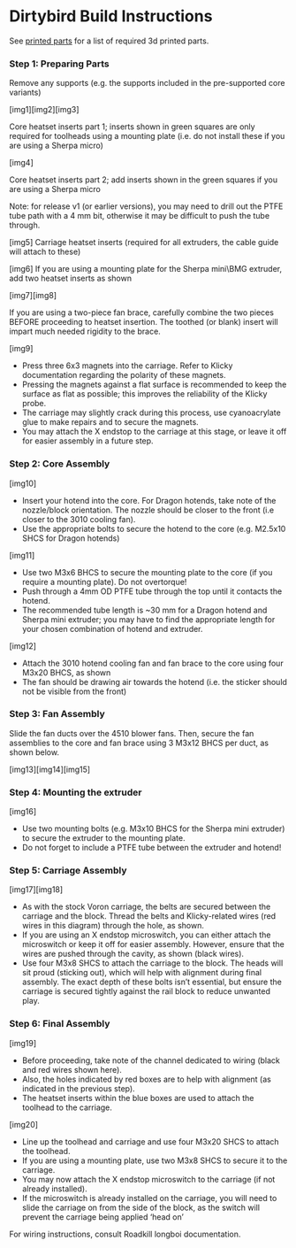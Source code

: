 # Dirtybird Build Instructions

See [printed parts](./printed-parts.md) for a list of required 3d printed parts.

### Step 1: Preparing Parts

Remove any supports (e.g. the supports included in the pre-supported core variants)

[img1][img2][img3]

Core heatset inserts part 1; inserts shown in green squares are only required for toolheads using a mounting plate (i.e. do not install these if you are using a Sherpa micro)

[img4]

Core heatset inserts part 2; add inserts shown in the green squares if you are using a Sherpa micro

Note: for release v1 (or earlier versions), you may need to drill out the PTFE tube path with a 4 mm bit, otherwise it may be difficult to push the tube through.

[img5]
Carriage heatset inserts (required for all extruders, the cable guide will attach to these)

[img6]
If you are using a mounting plate for the Sherpa mini\BMG extruder, add two heatset inserts as shown

[img7][img8]

If you are using a two-piece fan brace, carefully combine the two pieces BEFORE proceeding to heatset insertion. The toothed (or blank) insert will impart much needed rigidity to the brace.

[img9]

- Press three 6x3 magnets into the carriage. Refer to Klicky documentation regarding the polarity of these magnets.
- Pressing the magnets against a flat surface is recommended to keep the surface as flat as possible; this improves the reliability of the Klicky probe.
- The carriage may slightly crack during this process, use cyanoacrylate glue to make repairs and to secure the magnets.
- You may attach the X endstop to the carriage at this stage, or leave it off for easier assembly in a future step.

### Step 2: Core Assembly

[img10]

- Insert your hotend into the core. For Dragon hotends, take note of the nozzle/block orientation. The nozzle should be closer to the front (i.e closer to the 3010 cooling fan).
- Use the appropriate bolts to secure the hotend to the core (e.g. M2.5x10 SHCS for Dragon hotends)

[img11]

- Use two M3x6 BHCS to secure the mounting plate to the core (if you require a mounting plate). Do not overtorque!
- Push through a 4mm OD PTFE tube through the top until it contacts the hotend.
- The recommended tube length is ~30 mm for a Dragon hotend and Sherpa mini extruder; you may have to find the appropriate length for your chosen combination of hotend and extruder.

[img12]

- Attach the 3010 hotend cooling fan and fan brace to the core using four M3x20 BHCS, as shown
- The fan should be drawing air towards the hotend (i.e. the sticker should not be visible from the front)

### Step 3: Fan Assembly

Slide the fan ducts over the 4510 blower fans. Then, secure the fan assemblies to the core and fan brace using 3 M3x12 BHCS per duct, as shown below.

[img13][img14][img15]

### Step 4: Mounting the extruder

[img16]

- Use two mounting bolts (e.g. M3x10 BHCS for the Sherpa mini extruder) to secure the extruder to the mounting plate.
- Do not forget to include a PTFE tube between the extruder and hotend!

### Step 5: Carriage Assembly

[img17][img18]

- As with the stock Voron carriage, the belts are secured between the carriage and the block. Thread the belts and Klicky-related wires (red wires in this diagram) through the hole, as shown.
- If you are using an X endstop microswitch, you can either attach the microswitch or keep it off for easier assembly. However, ensure that the wires are pushed through the cavity, as shown (black wires).
- Use four M3x8 SHCS to attach the carriage to the block. The heads will sit proud (sticking out), which will help with alignment during final assembly. The exact depth of these bolts isn’t essential, but ensure the carriage is secured tightly against the rail block to reduce unwanted play.

### Step 6: Final Assembly

[img19]

- Before proceeding, take note of the channel dedicated to wiring (black and red wires shown here).
- Also, the holes indicated by red boxes are to help with alignment (as indicated in the previous step).
- The heatset inserts within the blue boxes are used to attach the toolhead to the carriage.

[img20]

- Line up the toolhead and carriage and use four M3x20 SHCS to attach the toolhead.
- If you are using a mounting plate, use two M3x8 SHCS to secure it to the carriage.
- You may now attach the X endstop microswitch to the carriage (if not already installed).
- If the microswitch is already installed on the carriage, you will need to slide the carriage on from the side of the block, as the switch will prevent the carriage being applied ‘head on’

For wiring instructions, consult Roadkill longboi documentation.
